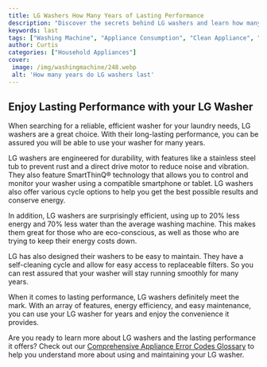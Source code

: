 ```yaml
---
title: LG Washers How Many Years of Lasting Performance
description: "Discover the secrets behind LG washers and learn how many years of lasting performance you can expect from them Get the facts behind the LG brand and find out why LG washers are so reliable"
keywords: last
tags: ["Washing Machine", "Appliance Consumption", "Clean Appliance", "Appliance Guide"]
author: Curtis
categories: ["Household Appliances"]
cover: 
 image: /img/washingmachine/248.webp
 alt: 'How many years do LG washers last'
---
```

## Enjoy Lasting Performance with your LG Washer
When searching for a reliable, efficient washer for your laundry needs, LG washers are a great choice. With their long-lasting performance, you can be assured you will be able to use your washer for many years. 

LG washers are engineered for durability, with features like a stainless steel tub to prevent rust and a direct drive motor to reduce noise and vibration. They also feature SmartThinQ® technology that allows you to control and monitor your washer using a compatible smartphone or tablet. LG washers also offer various cycle options to help you get the best possible results and conserve energy. 

In addition, LG washers are surprisingly efficient, using up to 20% less energy and 70% less water than the average washing machine. This makes them great for those who are eco-conscious, as well as those who are trying to keep their energy costs down. 

LG has also designed their washers to be easy to maintain. They have a self-cleaning cycle and allow for easy access to replaceable filters. So you can rest assured that your washer will stay running smoothly for many years. 

When it comes to lasting performance, LG washers definitely meet the mark. With an array of features, energy efficiency, and easy maintenance, you can use your LG washer for years and enjoy the convenience it provides. 

Are you ready to learn more about LG washers and the lasting performance it offers? Check out our [Comprehensive Appliance Error Codes Glossary](./error-codes/) to help you understand more about using and maintaining your LG washer.
